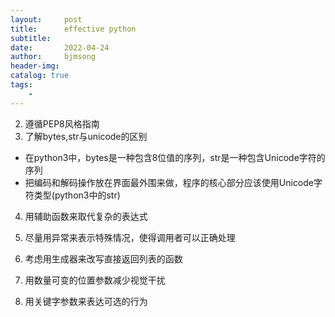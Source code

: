 ```yaml
---
layout:     post
title:      effective python
subtitle:   
date:       2022-04-24
author:     bjmsong
header-img: 
catalog: true
tags:
    - 
---
```

2. 遵循PEP8风格指南
3. 了解bytes,str与unicode的区别
- 在python3中，bytes是一种包含8位值的序列，str是一种包含Unicode字符的序列
- 把编码和解码操作放在界面最外围来做，程序的核心部分应该使用Unicode字符类型(python3中的str)
4. 用辅助函数来取代复杂的表达式

14. 尽量用异常来表示特殊情况，使得调用者可以正确处理
16. 考虑用生成器来改写直接返回列表的函数
18. 用数量可变的位置参数减少视觉干扰
19. 用关键字参数来表达可选的行为